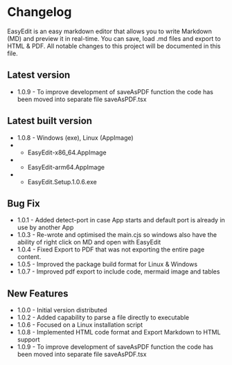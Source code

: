 # Changelog

EasyEdit is an easy markdown editor that allows you to write Markdown (MD) and preview it in real-time. You can save, load .md files and export to HTML & PDF. All notable changes to this project will be documented in this file.

## Latest version
- 1.0.9 - To improve development of saveAsPDF function the code has been moved into separate file saveAsPDF.tsx

## Latest built version
- 1.0.8 - Windows (exe), Linux (AppImage)
- - EasyEdit-x86_64.AppImage
- - EasyEdit-arm64.AppImage
- - EasyEdit.Setup.1.0.6.exe

## Bug Fix
- 1.0.1 - Added detect-port in case App starts and default port is already in use by another App
- 1.0.3 - Re-wrote and optimised the main.cjs so windows also have the ability of right click on MD and open with EasyEdit
- 1.0.4 - Fixed Export to PDF that was not exporting the entire page content.
- 1.0.5 - Improved the package build format for Linux & Windows
- 1.0.7 - Improved pdf export to include code, mermaid image and tables

## New Features
- 1.0.0 - Initial version distributed
- 1.0.2 - Added capability to parse a file directly to executable
- 1.0.6 - Focused on a Linux installation script
- 1.0.8 - Implemented HTML code format and Export Markdown to HTML support
- 1.0.9 - To improve development of saveAsPDF function the code has been moved into separate file saveAsPDF.tsx
